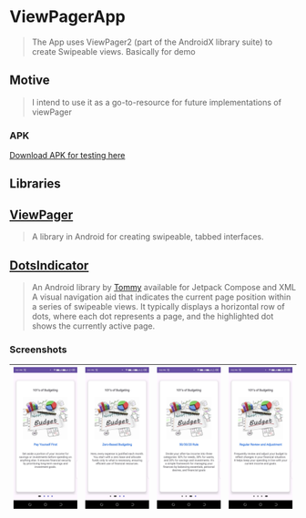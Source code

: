 # ViewPagerApp
> The App uses ViewPager2 (part of the AndroidX library suite) to create Swipeable views. Basically for demo

## Motive
> I intend to use it as a go-to-resource for future implementations of viewPager

### APK
[Download APK for testing here](https://github.com/samueljuma/ViewPagerApp/blob/main/apk/app-debug.apk)

## Libraries
## [ViewPager](https://developer.android.com/jetpack/androidx/releases/viewpager2)
>  A library in Android for creating swipeable, tabbed interfaces.
## [DotsIndicator](https://github.com/tommybuonomo/dotsindicator) 
> An Android library by [Tommy](https://github.com/tommybuonomo) available for Jetpack Compose and XML
> A visual navigation aid that indicates the current page position within a series of swipeable views. 
> It typically displays a horizontal row of dots, where each dot represents a page, and the highlighted dot shows the currently active page.


### Screenshots
| <img src="screenshots/1.jpeg" width=280/> | <img src="screenshots/2.jpeg" width=280/> | <img src="screenshots/3.jpeg" width=280/> | <img src="screenshots/4.jpeg" width=280/> |
|:-----------------------------------------:|:-----------------------------------------:|:-----------------------------------------:|------------------------------------------:|
